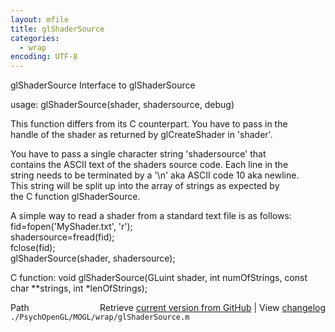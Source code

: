 ```yaml
---
layout: mfile
title: glShaderSource
categories:
  - wrap
encoding: UTF-8
---
```


glShaderSource  Interface to glShaderSource  

usage:  glShaderSource(shader, shadersource, debug)  

This function differs from its C counterpart. You have to pass in the  
handle of the shader as returned by glCreateShader in 'shader'.  

You have to pass a single character string 'shadersource' that  
contains the ASCII text of the shaders source code. Each line in the  
string needs to be terminated by a '\\n' aka ASCII code 10 aka newline.  
This string will be split up into the array of strings as expected by  
the C function glShaderSource.  

A simple way to read a shader from a standard text file is as follows:  
fid=fopen('MyShader.txt', 'r');  
shadersource=fread(fid);  
fclose(fid);  
glShaderSource(shader, shadersource);  

C function:  void glShaderSource(GLuint shader, int numOfStrings, const char \*\*strings, int \*lenOfStrings);  


<div class="code_header" style="text-align:right;">
  <span style="float:left;">Path&nbsp;&nbsp;</span> <span class="counter">Retrieve <a href=
  "https://raw.github.com/Psychtoolbox-3/Psychtoolbox-3/beta/./PsychOpenGL/MOGL/wrap/glShaderSource.m">current version from GitHub</a> | View <a href=
  "https://github.com/Psychtoolbox-3/Psychtoolbox-3/commits/beta/./PsychOpenGL/MOGL/wrap/glShaderSource.m">changelog</a></span>
</div>
<div class="code">
  <code>./PsychOpenGL/MOGL/wrap/glShaderSource.m</code>
</div>
